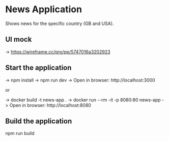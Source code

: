 # News Application
Shows news for the specific country (GB and USA).

## UI mock
-> https://wireframe.cc/pro/pp/5747016a3202923

## Start the application
-> npm install
-> npm run dev
-> Open in browser:  http://localhost:3000

or

-> docker build -t news-app .
-> docker run --rm -it -p 8080:80 news-app
-> Open in browser:  http://localhost:8080

## Build the application
npm run build
